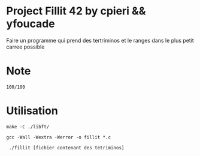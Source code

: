 # Project Fillit 42 by cpieri && yfoucade
Faire un programme qui prend des tertriminos et le ranges dans le plus petit carree possible
# Note 
```100/100```
# Utilisation 
```make -C ./libft/```

```gcc -Wall -Wextra -Werror -o fillit *.c```

``` ./fillit [fichier contenant des tetriminos]```
